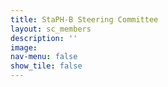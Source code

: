 ```yaml
---
title: StaPH-B Steering Committee
layout: sc_members
description: ''
image:
nav-menu: false
show_tile: false
---
```

